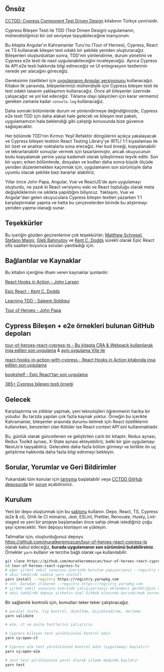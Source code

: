 ## Önsöz

[CCTDD: Cypress Component Test Driven Design](https://muratkerem.gitbook.io/cctdd/) kitabının Türkçe çevirisidir.

Cypress Bileşen Testi ile TDD (Test Driven Design) uygulamanın, mühendisliğimizi bir üst seviyeye taşıyabileceğine inanıyorum.

Bu kitapta Angular'ın Kahramanlar Turu'nu (Tour of Heroes), Cypress, React ve TS kullanarak bileşen test odaklı bir şekilde yeniden oluşturacağız. Bileşenleri oluşturduktan sonra, TDD'nin yönlendirme, durum yönetimi ve Cypress e2e testi ile nasıl uygulanabileceğini inceleyeceğiz. Ayrıca Cypress ile API e2e testi hakkında bilgi edineceğiz ve UI entegrasyon testlerinin nerede yer alacağını göreceğiz.

Gereksinim özellikleri için [uygulamanın Angular versiyonunu](https://papa-heroes-angular.azurewebsites.net/heroes) kullanacağız. Kitabın ilk yarısında, bileşenlerimizi mühendislik için Cypress bileşen testi ile test odaklı tasarım yaklaşımını kullanacağız. Önce alt bileşenler üzerinde çalışacağız ve yol kat edeceğiz. Tıklama olayı işleyicileri için karar vermemiz gereken zamana kadar `console.log` kullanacağız.

Daha sonraki bölümlerde durum ve yönlendirmeye değindiğimizde, Cypress e2e testi TDD için daha alakalı hale gelecek ve bileşen test paketi, uygulamamızın hala beklendiği gibi çalıştığı konusunda bize güvence sağlayacaktır.

Her bölümde TDD'nin Kırmızı Yeşil Refaktör döngülerini açıkça yakalayacak ve Cypress bileşen testinin React Testing Library'ye (RTL) 1:1 kıyaslaması ile bir özet ve anahtar noktalarla sona ereceğiz. Her kod örneği, kopyalanabilir ve tekrarlanabilir sonuçlar vermek için tasarlanmıştır, ancak okuyucunun kodu kopyalamak yerine yazıp kademeli olarak iyileştirmesi teşvik edilir. Son bir uyarı; erken bölümlerde, dosyaları ve kodları daha sonra büyük ölçüde yeniden düzenlemekten kaçınmak için, uygulamanın son sürümüyle daha uyumlu olacak şekilde bazı kararlar alabiliriz.

Yıllar önce John Papa, Angular, Vue ve ReactJS'de aynı uygulamayı oluşturdu, ne yazık ki React versiyonu eski ve React topluluğu olarak meta değişikliklerinin ne sıklıkta yapıldığını biliyoruz. Yaklaşım, Vue ve Angular'dan gelen okuyuculara Cypress bileşen testleri yazarken 1:1 karşılaştırmalar yapma ve hatta bu çerçevelerden birinde bu alıştırmayı yeniden yapma olanağı sunar.

## Teşekkürler

Bu içeriğin gözden geçirenlerine çok teşekkürler; [Matthew Schrepel](https://www.linkedin.com/in/mschrepel/), [Stefano Magni](https://www.linkedin.com/in/noriste/), [Gleb Bahmutov](https://www.linkedin.com/in/bahmutov/) ve [Kent C. Dodds](https://www.linkedin.com/in/kentcdodds/) sürekli olarak Epic React ofis saatleri boyunca soruları yanıtladığı için.

## Bağlantılar ve Kaynaklar

Bu kitabın içeriğine ilham veren kaynaklar şunlardır:

[React Hooks in Action - John Larsen](https://www.manning.com/books/react-hooks-in-action)

[Epic React - Kent C. Dodds](https://epicreact.dev/)

[Learning TDD - Saleem Siddiqui](https://www.oreilly.com/library/view/learning-test-driven-development/9781098106461/)

[Tour of Heroes - John Papa](https://papa-heroes-angular.azurewebsites.net/heroes)

## Cypress Bileşen + e2e örnekleri bulunan GitHub depoları

[tour-of-heroes-react-cypress-ts - Bu kitapta CRA & Webpack kullanılarak inşa edilen son uygulama](https://github.com/muratkeremozcan/tour-of-heroes-react-cypress-ts) & [aynı uygulama Vite ile](https://github.com/muratkeremozcan/tour-of-heroes-react-vite-cypress-ts)

[react-hooks-in-action-with-cypress - React Hooks in Action kitabında inşa edilen son uygulama](https://github.com/muratkeremozcan/react-hooks-in-action-with-cypress)

[bookshelf - Epic React'tan son uygulama](https://github.com/muratkeremozcan/bookshelf)

[365+ Cypress bileşen testi örneği](https://github.com/muratkeremozcan/cypress-react-component-test-examples)

## Gelecek

Karşılaştırma ve zıtlıklar yapmak, yeni teknolojileri öğrenmenin harika bir yoludur. Bu tarzda yapılan çok fazla kaynak yoktur. Örneğin bu içerikte Kahramanlar, bileşenler arasında durumu iletmek için React özelliklerini kullanırken, benzerleri olan Kötüler ise React context API'sini kullanmaktadır.

Bu, günlük olarak güncellenen ve geliştirilen canlı bir kitaptır. Redux aynası, Redux Toolkit aynası, X-State aynası ekleyebiliriz, belki bir gün uygulamayı NextJs'e taşıyabiliriz. Gelecekte daha fazla bölüm görmeyi ve birlikte ön uç geliştirme hakkında daha fazla bilgi edinmeyi bekleyin.

## Sorular, Yorumlar ve Geri Bildirimler

Yukarıdaki tüm konular için [tartışma](https://github.com/muratkeremozcan/cctdd-tr/discussions) başlatabilir veya [CCTDD GitHub deposunda](https://github.com/muratkeremozcan/cctdd-tr) bir [sorun](https://github.com/muratkeremozcan/cctdd-tr/issues) açabilirsiniz.

## Kurulum

Yeni bir depo oluşturmak için bu [şablonu](https://github.com/muratkeremozcan/react-cypress-ts-template) kullanın. Depo, React, TS, Cypress (e2e & ct), GHA ile CI mimarisi, Jest, ESLint, Prettier, Renovate, Husky, Lint-staged ve yeni bir projeye başlamadan önce sahip olmak istediğiniz çoğu şeyi içerecektir. Yeni depoyu klonlayın ve yükleyin.

Talimatlar için, oluşturduğunuz depoyu https://github.com/muratkeremozcan/tour-of-heroes-react-cypress-ts olarak kabul edeceğiz, **burada uygulamanın son sürümünü bulabilirsiniz**. Örnekler `yarn` kullanır ve tercihe bağlı olarak `npm` kullanılabilir.

```bash
git clone https://github.com/muratkeremozcan/tour-of-heroes-react-cypress-ts
cd tour-of-heroes-react-cypress-ts
# eğer şirket vekil sunucusu üzerinde kurulum yapıyorsanız --registry değiştiricisini ekleyin
# aksi takdirde sadece yarn install
yarn install --registry https://registry.yarnpkg.com
# not: buradan itibaren --registry https://registry.yarnpkg.com
# şirket vekil sunucusu üzerinde çalışıyorsanız eklenmesi gerektiğini varsayın
# aksi takdirde depoyu şirketin özel GitHub alanında barındırmak zorunda kalacaksınız
```

Bir sağlamlık kontrolü için, komutları teker teker çalıştıracağız.

```bash
# paralel ünite, tip kontrol, düzeltme, biçimlendirme, derleme
yarn validate

# e2e, ct ve ünite testlerini çalıştırın

# Cypress bileşen test yürütücüsünü kontrol edin
yarn cy:open-ct

# Cypress e2e test yürütücüsünü kontrol edin (uygulamayı başlatır)
yarn cy:open-e2e

# Jest test yürütücüsünü yerel olarak izleme modunda başlatır
yarn test
```
